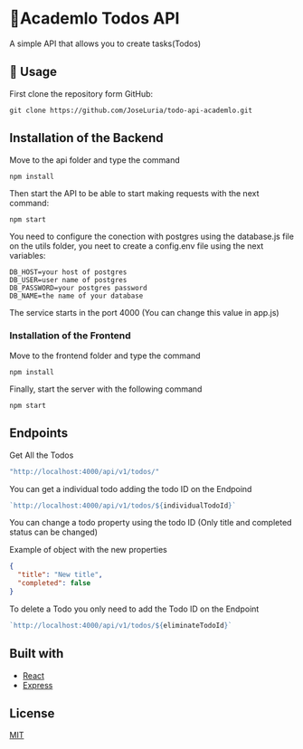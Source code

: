 # 🤖Academlo Todos API

A simple API that allows you to create tasks(Todos)

## 🚀 Usage

First clone the repository form GitHub:

```shell
git clone https://github.com/JoseLuria/todo-api-academlo.git
```

## Installation of the Backend

Move to the api folder and type the command

```shell
npm install
```

Then start the API to be able to start making requests with the next command:

```shell
npm start
```

You need to configure the conection with postgres using the database.js file on the utils folder, you neet to create a config.env file using the next variables:

```shell
DB_HOST=your host of postgres
DB_USER=user name of postgres
DB_PASSWORD=your postgres password
DB_NAME=the name of your database
```

The service starts in the port 4000 (You can change this value in app.js)

### Installation of the Frontend

Move to the frontend folder and type the command

```shell
npm install
```

Finally, start the server with the following command

```shell
npm start
```

## Endpoints

Get All the Todos

```js
"http://localhost:4000/api/v1/todos/"
```

You can get a individual todo adding the todo ID on the Endpoind

```js
`http://localhost:4000/api/v1/todos/${individualTodoId}`
```

You can change a todo property using the todo ID (Only title and completed status can be changed)

Example of object with the new properties

```json
{
  "title": "New title",
  "completed": false
}
```

To delete a Todo you only need to add the Todo ID on the Endpoint

```js
`http://localhost:4000/api/v1/todos/${eliminateTodoId}`
```

## Built with

- [React](https://reactjs.org/)
- [Express](https://expressjs.com/)

## License

[MIT](https://opensource.org/licenses/MIT)
